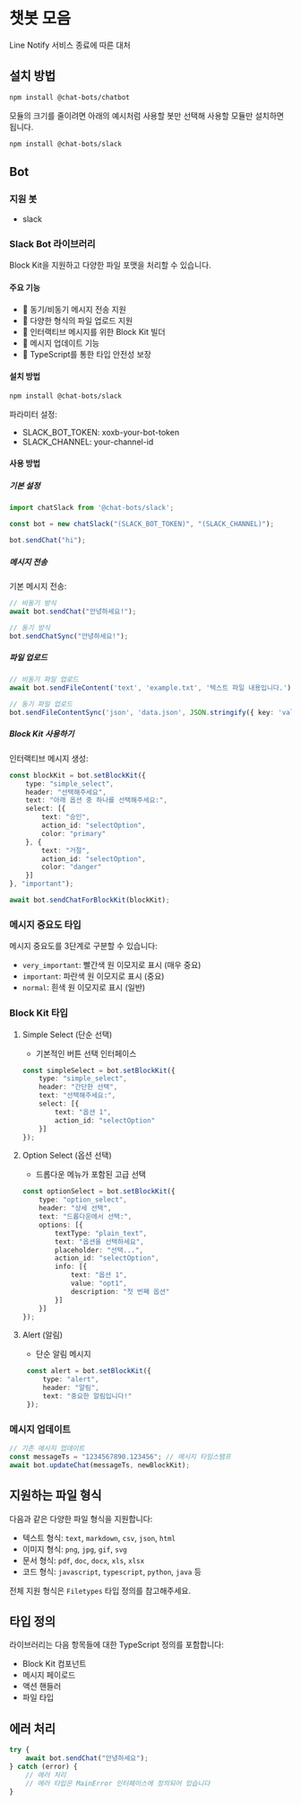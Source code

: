 # 챗봇 모음
Line Notify 서비스 종료에 따른 대처

## 설치 방법

```bash
npm install @chat-bots/chatbot
```

모듈의 크기를 줄이려면 아래의 예시처럼 사용할 봇만 선택해 사용할 모듈만 설치하면 됩니다.
```bash
npm install @chat-bots/slack
```

## Bot
### 지원 봇
- slack

### Slack Bot 라이브러리
Block Kit을 지원하고 다양한 파일 포맷을 처리할 수 있습니다.

#### 주요 기능

- 💬 동기/비동기 메시지 전송 지원
- 📁 다양한 형식의 파일 업로드 지원
- 🎨 인터랙티브 메시지를 위한 Block Kit 빌더
- 🔄 메시지 업데이트 기능
- 📝 TypeScript를 통한 타입 안전성 보장

#### 설치 방법

```bash
npm install @chat-bots/slack
```

파라미터 설정:
- SLACK_BOT_TOKEN: xoxb-your-bot-token
- SLACK_CHANNEL: your-channel-id

#### 사용 방법

##### 기본 설정

```typescript
import chatSlack from '@chat-bots/slack';

const bot = new chatSlack("(SLACK_BOT_TOKEN)", "(SLACK_CHANNEL)");

bot.sendChat("hi");
```

##### 메시지 전송

기본 메시지 전송:
```typescript
// 비동기 방식
await bot.sendChat("안녕하세요!");

// 동기 방식
bot.sendChatSync("안녕하세요!");
```

##### 파일 업로드

```typescript
// 비동기 파일 업로드
await bot.sendFileContent('text', 'example.txt', '텍스트 파일 내용입니다.');

// 동기 파일 업로드
bot.sendFileContentSync('json', 'data.json', JSON.stringify({ key: 'value' }));
```

##### Block Kit 사용하기

인터랙티브 메시지 생성:

```typescript
const blockKit = bot.setBlockKit({
    type: "simple_select",
    header: "선택해주세요",
    text: "아래 옵션 중 하나를 선택해주세요:",
    select: [{
        text: "승인",
        action_id: "selectOption",
        color: "primary"
    }, {
        text: "거절",
        action_id: "selectOption",
        color: "danger"
    }]
}, "important");

await bot.sendChatForBlockKit(blockKit);
```

### 메시지 중요도 타입

메시지 중요도를 3단계로 구분할 수 있습니다:
- `very_important`: 빨간색 원 이모지로 표시 (매우 중요)
- `important`: 파란색 원 이모지로 표시 (중요)
- `normal`: 흰색 원 이모지로 표시 (일반)

### Block Kit 타입

1. Simple Select (단순 선택)
   - 기본적인 버튼 선택 인터페이스
   ```typescript
   const simpleSelect = bot.setBlockKit({
       type: "simple_select",
       header: "간단한 선택",
       text: "선택해주세요:",
       select: [{
           text: "옵션 1",
           action_id: "selectOption"
       }]
   });
   ```

2. Option Select (옵션 선택)
   - 드롭다운 메뉴가 포함된 고급 선택
   ```typescript
   const optionSelect = bot.setBlockKit({
       type: "option_select",
       header: "상세 선택",
       text: "드롭다운에서 선택:",
       options: [{
           textType: "plain_text",
           text: "옵션을 선택하세요",
           placeholder: "선택...",
           action_id: "selectOption",
           info: [{
               text: "옵션 1",
               value: "opt1",
               description: "첫 번째 옵션"
           }]
       }]
   });
   ```

3. Alert (알림)
   - 단순 알림 메시지
   ```typescript
    const alert = bot.setBlockKit({
        type: "alert",
        header: "알림",
        text: "중요한 알림입니다!"
    });
   ```

### 메시지 업데이트

```typescript
// 기존 메시지 업데이트
const messageTs = "1234567890.123456"; // 메시지 타임스탬프
await bot.updateChat(messageTs, newBlockKit);
```

## 지원하는 파일 형식

다음과 같은 다양한 파일 형식을 지원합니다:
- 텍스트 형식: `text`, `markdown`, `csv`, `json`, `html`
- 이미지 형식: `png`, `jpg`, `gif`, `svg`
- 문서 형식: `pdf`, `doc`, `docx`, `xls`, `xlsx`
- 코드 형식: `javascript`, `typescript`, `python`, `java` 등

전체 지원 형식은 `Filetypes` 타입 정의를 참고해주세요.

## 타입 정의

라이브러리는 다음 항목들에 대한 TypeScript 정의를 포함합니다:
- Block Kit 컴포넌트
- 메시지 페이로드
- 액션 핸들러
- 파일 타입

## 에러 처리

```typescript
try {
    await bot.sendChat("안녕하세요");
} catch (error) {
    // 에러 처리
    // 에러 타입은 MainError 인터페이스에 정의되어 있습니다
}
```